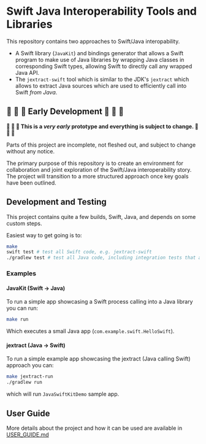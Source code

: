 # Swift Java Interoperability Tools and Libraries

This repository contains two approaches to Swift/Java interopability.

- A Swift library (`JavaKit`) and bindings generator that allows a Swift program to make use of Java libraries by wrapping Java classes in corresponding Swift types, allowing Swift to directly call any wrapped Java API.
- The `jextract-swift` tool which is similar to the JDK's `jextract` which allows to extract Java sources which are used
  to efficiently call into Swift _from Java_.

## :construction: :construction: :construction: Early Development :construction: :construction: :construction: 

**:construction: :construction: :construction: This is a *very early* prototype and everything is subject to change. :construction: :construction: :construction:** 

Parts of this project are incomplete, not fleshed out, and subject to change without any notice.

The primary purpose of this repository is to create an environment for collaboration and joint exploration of the Swift/Java interoperability story. The project will transition to a more structured approach once key goals have been outlined.

## Development and Testing

This project contains quite a few builds, Swift, Java, and depends on some custom steps.

Easiest way to get going is to:

```bash
make
swift test # test all Swift code, e.g. jextract-swift
./gradlew test # test all Java code, including integration tests that actually use jextract-ed sources
```

### Examples

#### JavaKit (Swift -> Java)

To run a simple app showcasing a Swift process calling into a Java library you can run: 

```bash
make run
```

Which executes a small Java app (`com.example.swift.HelloSwift`).

#### jextract (Java -> Swift)

To run a simple example app showcasing the jextract (Java calling Swift) approach you can:

```bash
make jextract-run
./gradlew run
```

which will run `JavaSwiftKitDemo` sample app.

## User Guide

More details about the project and how it can be used are available in [USER_GUIDE.md](USER_GUIDE.md)
